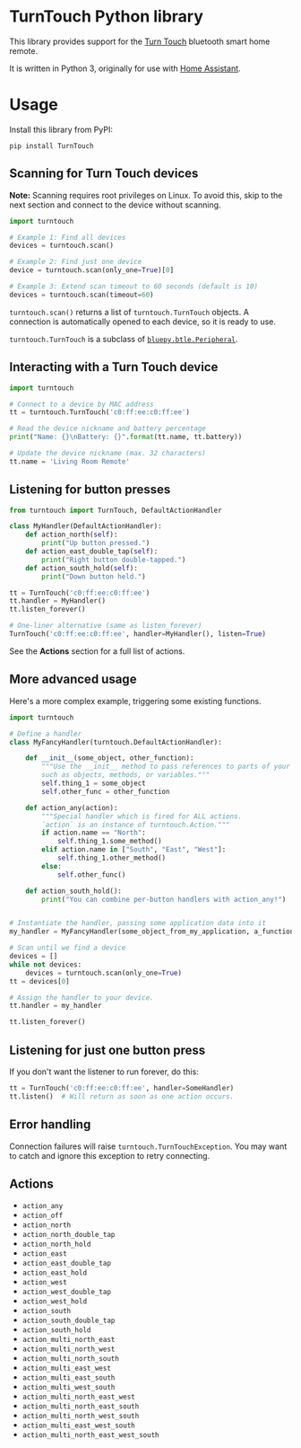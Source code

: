 # TurnTouch Python library

This library provides support for the [Turn Touch](https://shop.turntouch.com/)
bluetooth smart home remote.

It is written in Python 3, originally for use with [Home Assistant](https://www.home-assistant.io/).

# Usage

Install this library from PyPI:

```
pip install TurnTouch
```

## Scanning for Turn Touch devices

**Note:** Scanning requires root privileges on Linux. To avoid this, skip
to the next section and connect to the device without scanning.

```python
import turntouch

# Example 1: Find all devices
devices = turntouch.scan()

# Example 2: Find just one device
device = turntouch.scan(only_one=True)[0]

# Example 3: Extend scan timeout to 60 seconds (default is 10)
devices = turntouch.scan(timeout=60)
```

`turntouch.scan()` returns a list of `turntouch.TurnTouch` objects. A connection
is automatically opened to each device, so it is ready to use.

`turntouch.TurnTouch` is a subclass of
[`bluepy.btle.Peripheral`](http://ianharvey.github.io/bluepy-doc/peripheral.html).

## Interacting with a Turn Touch device

```python
import turntouch

# Connect to a device by MAC address
tt = turntouch.TurnTouch('c0:ff:ee:c0:ff:ee')

# Read the device nickname and battery percentage
print("Name: {}\nBattery: {}".format(tt.name, tt.battery))

# Update the device nickname (max. 32 characters)
tt.name = 'Living Room Remote'
```

## Listening for button presses

```python
from turntouch import TurnTouch, DefaultActionHandler

class MyHandler(DefaultActionHandler):
    def action_north(self):
        print("Up button pressed.")
    def action_east_double_tap(self):
        print("Right button double-tapped.")
    def action_south_hold(self):
        print("Down button held.")

tt = TurnTouch('c0:ff:ee:c0:ff:ee')
tt.handler = MyHandler()
tt.listen_forever()

# One-liner alternative (same as listen_forever)
TurnTouch('c0:ff:ee:c0:ff:ee', handler=MyHandler(), listen=True)
```

See the **Actions** section for a full list of actions.

## More advanced usage

Here's a more complex example, triggering some existing functions.

```python
import turntouch

# Define a handler
class MyFancyHandler(turntouch.DefaultActionHandler):

    def __init__(some_object, other_function):
        """Use the __init__ method to pass references to parts of your code,
        such as objects, methods, or variables."""
        self.thing_1 = some_object
        self.other_func = other_function

    def action_any(action):
        """Special handler which is fired for ALL actions.
        `action` is an instance of turntouch.Action."""
        if action.name == "North":
            self.thing_1.some_method()
        elif action.name in ["South", "East", "West"]:
            self.thing_1.other_method()
        else:
            self.other_func()

    def action_south_hold():
        print("You can combine per-button handlers with action_any!")


# Instantiate the handler, passing some application data into it
my_handler = MyFancyHandler(some_object_from_my_application, a_function)

# Scan until we find a device
devices = []
while not devices:
    devices = turntouch.scan(only_one=True)
tt = devices[0]

# Assign the handler to your device.
tt.handler = my_handler

tt.listen_forever()
```

## Listening for just one button press

If you don't want the listener to run forever, do this:

```python
tt = TurnTouch('c0:ff:ee:c0:ff:ee', handler=SomeHandler)
tt.listen()  # Will return as soon as one action occurs.
```

## Error handling

Connection failures will raise `turntouch.TurnTouchException`. You may want to
catch and ignore this exception to retry connecting.

## Actions

- `action_any`
- `action_off`
- `action_north`
- `action_north_double_tap`
- `action_north_hold`
- `action_east`
- `action_east_double_tap`
- `action_east_hold`
- `action_west`
- `action_west_double_tap`
- `action_west_hold`
- `action_south`
- `action_south_double_tap`
- `action_south_hold`
- `action_multi_north_east`
- `action_multi_north_west`
- `action_multi_north_south`
- `action_multi_east_west`
- `action_multi_east_south`
- `action_multi_west_south`
- `action_multi_north_east_west`
- `action_multi_north_east_south`
- `action_multi_north_west_south`
- `action_multi_east_west_south`
- `action_multi_north_east_west_south`
